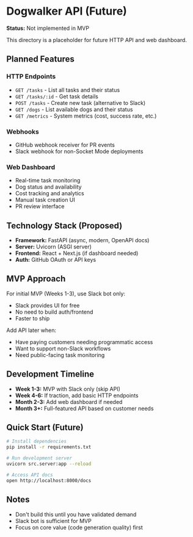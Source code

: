 # Dogwalker API (Future)

**Status:** Not implemented in MVP

This directory is a placeholder for future HTTP API and web dashboard.

## Planned Features

### HTTP Endpoints
- `GET /tasks` - List all tasks and their status
- `GET /tasks/:id` - Get task details
- `POST /tasks` - Create new task (alternative to Slack)
- `GET /dogs` - List available dogs and their status
- `GET /metrics` - System metrics (cost, success rate, etc.)

### Webhooks
- GitHub webhook receiver for PR events
- Slack webhook for non-Socket Mode deployments

### Web Dashboard
- Real-time task monitoring
- Dog status and availability
- Cost tracking and analytics
- Manual task creation UI
- PR review interface

## Technology Stack (Proposed)

- **Framework:** FastAPI (async, modern, OpenAPI docs)
- **Server:** Uvicorn (ASGI server)
- **Frontend:** React + Next.js (if dashboard needed)
- **Auth:** GitHub OAuth or API keys

## MVP Approach

For initial MVP (Weeks 1-3), use Slack bot only:
- Slack provides UI for free
- No need to build auth/frontend
- Faster to ship

Add API later when:
- Have paying customers needing programmatic access
- Want to support non-Slack workflows
- Need public-facing task monitoring

## Development Timeline

- **Week 1-3:** MVP with Slack only (skip API)
- **Week 4-6:** If traction, add basic HTTP endpoints
- **Month 2-3:** Add web dashboard if needed
- **Month 3+:** Full-featured API based on customer needs

## Quick Start (Future)

```bash
# Install dependencies
pip install -r requirements.txt

# Run development server
uvicorn src.server:app --reload

# Access API docs
open http://localhost:8000/docs
```

## Notes

- Don't build this until you have validated demand
- Slack bot is sufficient for MVP
- Focus on core value (code generation quality) first
